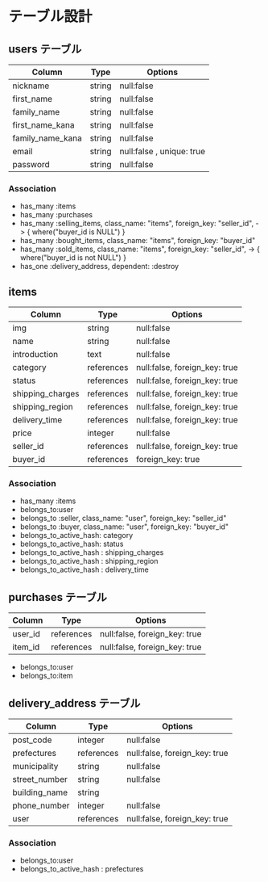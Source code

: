 # テーブル設計

## users テーブル

| Column           | Type   | Options                   |
| ---------------- | ------ | ------------------------- |
| nickname         | string | null:false                |
| first_name       | string | null:false                |
| family_name	     | string | null:false                |
| first_name_kana  | string | null:false                |
| family_name_kana | string | null:false                |
| email            | string | null:false , unique: true |
| password         | string | null:false                |

### Association
- has_many :items
- has_many :purchases
- has_many :selling_items, class_name: "items", foreign_key:     "seller_id", -> { where("buyer_id is NULL") }
- has_many :bought_items, class_name: "items", foreign_key: "buyer_id"
- has_many :sold_items, class_name: "items", foreign_key: "seller_id", -> { where("buyer_id is not NULL") }
- has_one :delivery_address, dependent: :destroy


## items

| Column           | Type       | Options                       |
| ---------------- | ---------- | ----------------------------- |
| img              | string     | null:false                    |
| name             | string     | null:false                    |
| introduction     | text       | null:false                    |
| category         | references | null:false, foreign_key: true | 
| status           | references | null:false, foreign_key: true |
| shipping_charges | references | null:false, foreign_key: true |
| shipping_region  | references | null:false, foreign_key: true |
| delivery_time    | references | null:false, foreign_key: true |
| price            | integer    | null:false                    |
| seller_id        | references | null:false, foreign_key: true |
| buyer_id         | references | foreign_key: true             |

### Association
- has_many :items
- belongs_to:user
- belongs_to :seller, class_name: "user", foreign_key: "seller_id"
- belongs_to :buyer, class_name: "user", foreign_key: "buyer_id"
- belongs_to_active_hash: category
- belongs_to_active_hash: status
- belongs_to_active_hash : shipping_charges
- belongs_to_active_hash : shipping_region
- belongs_to_active_hash : delivery_time


## purchases テーブル

| Column   | Type       | Options                       |
| -------- | ---------- | ----------------------------- |
| user_id  | references | null:false, foreign_key: true |
| item_id  | references | null:false, foreign_key: true |

- belongs_to:user
- belongs_to:item


## delivery_address テーブル

| Column        | Type       | Options                        |
| ------------- | ---------- | ------------------------------ |
| post_code     | integer    | null:false                     |
| prefectures   | references | null:false, foreign_key: true  |
| municipality  | string     | null:false                     |
| street_number | string     | null:false                     |
| building_name | string     |                                |
| phone_number  | integer    | null:false                     |
| user          | references | null:false, foreign_key: true  |

### Association
- belongs_to:user
- belongs_to_active_hash : prefectures
